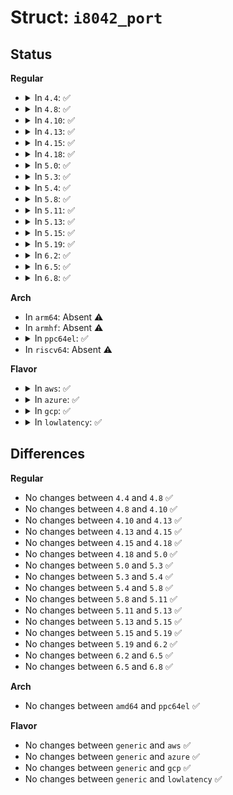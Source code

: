 # Struct: <code>i8042_port</code>

## Status
<b>Regular</b>
<ul>
<li>
<details>
<summary>In <code>4.4</code>: ✅</summary>

```c
struct i8042_port {
    struct serio *serio;
    int irq;
    bool exists;
    bool driver_bound;
    signed char mux;
};
```
</details>
</li>
<li>
<details>
<summary>In <code>4.8</code>: ✅</summary>

```c
struct i8042_port {
    struct serio *serio;
    int irq;
    bool exists;
    bool driver_bound;
    signed char mux;
};
```
</details>
</li>
<li>
<details>
<summary>In <code>4.10</code>: ✅</summary>

```c
struct i8042_port {
    struct serio *serio;
    int irq;
    bool exists;
    bool driver_bound;
    signed char mux;
};
```
</details>
</li>
<li>
<details>
<summary>In <code>4.13</code>: ✅</summary>

```c
struct i8042_port {
    struct serio *serio;
    int irq;
    bool exists;
    bool driver_bound;
    signed char mux;
};
```
</details>
</li>
<li>
<details>
<summary>In <code>4.15</code>: ✅</summary>

```c
struct i8042_port {
    struct serio *serio;
    int irq;
    bool exists;
    bool driver_bound;
    signed char mux;
};
```
</details>
</li>
<li>
<details>
<summary>In <code>4.18</code>: ✅</summary>

```c
struct i8042_port {
    struct serio *serio;
    int irq;
    bool exists;
    bool driver_bound;
    signed char mux;
};
```
</details>
</li>
<li>
<details>
<summary>In <code>5.0</code>: ✅</summary>

```c
struct i8042_port {
    struct serio *serio;
    int irq;
    bool exists;
    bool driver_bound;
    signed char mux;
};
```
</details>
</li>
<li>
<details>
<summary>In <code>5.3</code>: ✅</summary>

```c
struct i8042_port {
    struct serio *serio;
    int irq;
    bool exists;
    bool driver_bound;
    signed char mux;
};
```
</details>
</li>
<li>
<details>
<summary>In <code>5.4</code>: ✅</summary>

```c
struct i8042_port {
    struct serio *serio;
    int irq;
    bool exists;
    bool driver_bound;
    signed char mux;
};
```
</details>
</li>
<li>
<details>
<summary>In <code>5.8</code>: ✅</summary>

```c
struct i8042_port {
    struct serio *serio;
    int irq;
    bool exists;
    bool driver_bound;
    signed char mux;
};
```
</details>
</li>
<li>
<details>
<summary>In <code>5.11</code>: ✅</summary>

```c
struct i8042_port {
    struct serio *serio;
    int irq;
    bool exists;
    bool driver_bound;
    signed char mux;
};
```
</details>
</li>
<li>
<details>
<summary>In <code>5.13</code>: ✅</summary>

```c
struct i8042_port {
    struct serio *serio;
    int irq;
    bool exists;
    bool driver_bound;
    signed char mux;
};
```
</details>
</li>
<li>
<details>
<summary>In <code>5.15</code>: ✅</summary>

```c
struct i8042_port {
    struct serio *serio;
    int irq;
    bool exists;
    bool driver_bound;
    signed char mux;
};
```
</details>
</li>
<li>
<details>
<summary>In <code>5.19</code>: ✅</summary>

```c
struct i8042_port {
    struct serio *serio;
    int irq;
    bool exists;
    bool driver_bound;
    signed char mux;
};
```
</details>
</li>
<li>
<details>
<summary>In <code>6.2</code>: ✅</summary>

```c
struct i8042_port {
    struct serio *serio;
    int irq;
    bool exists;
    bool driver_bound;
    signed char mux;
};
```
</details>
</li>
<li>
<details>
<summary>In <code>6.5</code>: ✅</summary>

```c
struct i8042_port {
    struct serio *serio;
    int irq;
    bool exists;
    bool driver_bound;
    signed char mux;
};
```
</details>
</li>
<li>
<details>
<summary>In <code>6.8</code>: ✅</summary>

```c
struct i8042_port {
    struct serio *serio;
    int irq;
    bool exists;
    bool driver_bound;
    signed char mux;
};
```
</details>
</li>
</ul>
<b>Arch</b>
<ul>
<li>
In <code>arm64</code>: Absent ⚠️
</li>
<li>
In <code>armhf</code>: Absent ⚠️
</li>
<li>
<details>
<summary>In <code>ppc64el</code>: ✅</summary>

```c
struct i8042_port {
    struct serio *serio;
    int irq;
    bool exists;
    bool driver_bound;
    signed char mux;
};
```
</details>
</li>
<li>
In <code>riscv64</code>: Absent ⚠️
</li>
</ul>
<b>Flavor</b>
<ul>
<li>
<details>
<summary>In <code>aws</code>: ✅</summary>

```c
struct i8042_port {
    struct serio *serio;
    int irq;
    bool exists;
    bool driver_bound;
    signed char mux;
};
```
</details>
</li>
<li>
<details>
<summary>In <code>azure</code>: ✅</summary>

```c
struct i8042_port {
    struct serio *serio;
    int irq;
    bool exists;
    bool driver_bound;
    signed char mux;
};
```
</details>
</li>
<li>
<details>
<summary>In <code>gcp</code>: ✅</summary>

```c
struct i8042_port {
    struct serio *serio;
    int irq;
    bool exists;
    bool driver_bound;
    signed char mux;
};
```
</details>
</li>
<li>
<details>
<summary>In <code>lowlatency</code>: ✅</summary>

```c
struct i8042_port {
    struct serio *serio;
    int irq;
    bool exists;
    bool driver_bound;
    signed char mux;
};
```
</details>
</li>
</ul>

## Differences
<b>Regular</b>
<ul>
<li>
No changes between <code>4.4</code> and <code>4.8</code> ✅
</li>
<li>
No changes between <code>4.8</code> and <code>4.10</code> ✅
</li>
<li>
No changes between <code>4.10</code> and <code>4.13</code> ✅
</li>
<li>
No changes between <code>4.13</code> and <code>4.15</code> ✅
</li>
<li>
No changes between <code>4.15</code> and <code>4.18</code> ✅
</li>
<li>
No changes between <code>4.18</code> and <code>5.0</code> ✅
</li>
<li>
No changes between <code>5.0</code> and <code>5.3</code> ✅
</li>
<li>
No changes between <code>5.3</code> and <code>5.4</code> ✅
</li>
<li>
No changes between <code>5.4</code> and <code>5.8</code> ✅
</li>
<li>
No changes between <code>5.8</code> and <code>5.11</code> ✅
</li>
<li>
No changes between <code>5.11</code> and <code>5.13</code> ✅
</li>
<li>
No changes between <code>5.13</code> and <code>5.15</code> ✅
</li>
<li>
No changes between <code>5.15</code> and <code>5.19</code> ✅
</li>
<li>
No changes between <code>5.19</code> and <code>6.2</code> ✅
</li>
<li>
No changes between <code>6.2</code> and <code>6.5</code> ✅
</li>
<li>
No changes between <code>6.5</code> and <code>6.8</code> ✅
</li>
</ul>
<b>Arch</b>
<ul>
<li>
No changes between <code>amd64</code> and <code>ppc64el</code> ✅
</li>
</ul>
<b>Flavor</b>
<ul>
<li>
No changes between <code>generic</code> and <code>aws</code> ✅
</li>
<li>
No changes between <code>generic</code> and <code>azure</code> ✅
</li>
<li>
No changes between <code>generic</code> and <code>gcp</code> ✅
</li>
<li>
No changes between <code>generic</code> and <code>lowlatency</code> ✅
</li>
</ul>
